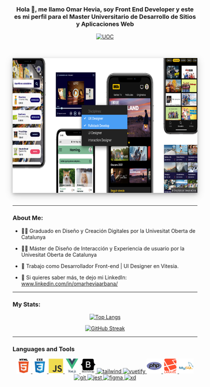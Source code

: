 <div align ="center">
    <h3>Hola 👋,  me llamo<strong> Omar Hevia, </strong> soy Front End Developer y este es mi perfil para el Master Universitario de Desarrollo de Sitios y Aplicaciones Web </h3>
    <a href="https://www.uoc.edu/portal/es/index.html" target="_blank" rel="noreferrer"> <img src="https://bid-dimad.org/encuentrosbid/noveno/wp-content/uploads/2021/09/26_Universitat-Oberta-de-Catalunya-UOC-1024x264.png" alt="UOC" height="40" style=" margin-bottom: 25px"/></a>
      <img src="assets\Cover.png" width="741" height="368" style=" box-shadow: 0 4px 8px 0 rgba(0, 0, 0, 0.2), 0 6px 20px 0 rgba(0, 0, 0, 0.19); margin-top: 25px;"/>
  </div><br>

  ---
  ###  About Me:
  
  
  - 👨‍🎓 Graduado en Diseño y Creación Digitales por la Univesitat Oberta de Catalunya
  
  - 👨‍💻 Máster de Diseño de Interacción y Experiencia de usuario por la Univesitat Oberta de Catalunya
  
  - 🚀 Trabajo como Desarrollador Front-end | UI Designer en Vitesia.
  
  - 📧 Si quieres saber más, te dejo mi LinkedIn: <a href="https://www.linkedin.com/in/omarheviaarbana/"> www.linkedin.com/in/omarheviaarbana/</a>
  
  ---
  
  ###  My Stats:
  
  <div align= "center">
  
  [![Top Langs](https://github-readme-stats.vercel.app/api/top-langs/?username=oHeviaFrontEndDeveloper&layout=compact&theme=vision-friendly-dark)](https://github.com/anuraghazra/github-readme-stats)<br>
  
  [![GitHub Streak](http://github-readme-streak-stats.herokuapp.com?user=oHeviaFrontEndDeveloper&theme=dark&hide_border=true&date_format=M%20j%5B%2C%20Y%5D)](https://git.io/streak-stats)
  
  </div>
  
  ---
  
  ### Languages and Tools
  
  
  <p align="center"> </a> <a href="https://www.w3.org/html/" target="_blank" rel="noreferrer"> <img src="https://raw.githubusercontent.com/devicons/devicon/master/icons/html5/html5-original-wordmark.svg" alt="html5" width="40" height="40"/> </a><a href="https://www.w3schools.com/css/" target="_blank" rel="noreferrer"> <img src="https://raw.githubusercontent.com/devicons/devicon/master/icons/css3/css3-original-wordmark.svg" alt="css3" width="40" height="40"/> </a> <a href="https://developer.mozilla.org/en-US/docs/Web/JavaScript" target="_blank" rel="noreferrer"> <img src="https://raw.githubusercontent.com/devicons/devicon/master/icons/javascript/javascript-original.svg" alt="javascript" width="40" height="40"/> </a> <a href="https://vuejs.org/" target="_blank" rel="noreferrer"> <img src="https://raw.githubusercontent.com/devicons/devicon/master/icons/vuejs/vuejs-original-wordmark.svg" alt="vuejs" width="40" height="40"/> </a>  <a href="https://getbootstrap.com" target="_blank" rel="noreferrer"> <img src="https://raw.githubusercontent.com/devicons/devicon/master/icons/bootstrap/bootstrap-plain-wordmark.svg" alt="bootstrap" width="40" height="40"/> <a href="https://tailwindcss.com/" target="_blank" rel="noreferrer"> <img src="https://www.vectorlogo.zone/logos/tailwindcss/tailwindcss-icon.svg" alt="tailwind" width="40" height="40"/> </a>  <a href="https://vuetifyjs.com/en/" target="_blank" rel="noreferrer"> <img src="https://bestofjs.org/logos/vuetify.svg" alt="vuetify" width="40" height="40"/>  <a href="https://www.php.net" target="_blank" rel="noreferrer"> <img src="https://raw.githubusercontent.com/devicons/devicon/master/icons/php/php-original.svg" alt="php" width="40" height="40"/> </a> <a href="https://laravel.com/" target="_blank" rel="noreferrer"> <img src="https://raw.githubusercontent.com/devicons/devicon/master/icons/laravel/laravel-plain-wordmark.svg" alt="laravel" width="40" height="40"/> </a> <a href="https://www.mysql.com/" target="_blank" rel="noreferrer"> <img src="https://raw.githubusercontent.com/devicons/devicon/master/icons/mysql/mysql-original-wordmark.svg" alt="mysql" width="40" height="40"/> </a> <a href="https://git-scm.com/" target="_blank" rel="noreferrer"> <img src="https://www.vectorlogo.zone/logos/git-scm/git-scm-icon.svg" alt="git" width="40" height="40"/> </a> <a href="https://jestjs.io" target="_blank" rel="noreferrer"> <img src="https://www.vectorlogo.zone/logos/jestjsio/jestjsio-icon.svg" alt="jest" width="40" height="40"/> </a> <a href="https://www.figma.com/" target="_blank" rel="noreferrer"> <img src="https://www.vectorlogo.zone/logos/figma/figma-icon.svg" alt="figma" width="40" height="40"/> </a> <a href="https://www.adobe.com/products/xd.html" target="_blank" rel="noreferrer"> <img src="https://cdn.worldvectorlogo.com/logos/adobe-xd.svg" alt="xd" width="40" height="40"/> </a></p>
  
